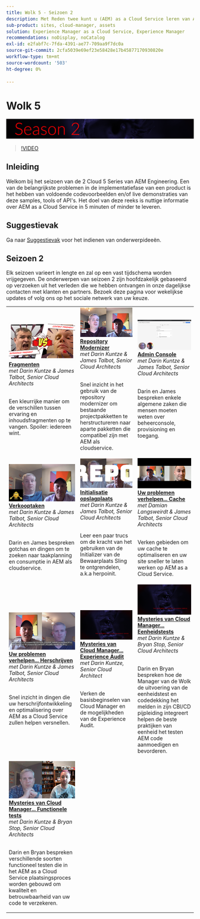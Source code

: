 ```yaml
---
title: Wolk 5 - Seizoen 2
description: Met Reden twee kunt u (AEM) as a Cloud Service leren van Adobe-deskundige engineers die het bouwen en de deskundige services die het leveren.
sub-product: sites, cloud-manager, assets
solution: Experience Manager as a Cloud Service, Experience Manager
recommendations: noDisplay, noCatalog
exl-id: e2fabf7c-7fda-4391-ae77-709aa9f7dc0a
source-git-commit: 2cfa5039e69ef23e58428e17b45877170930820e
workflow-type: tm+mt
source-wordcount: '503'
ht-degree: 0%

---
```


# Wolk 5

![AEM Deskundigenreeks](./imgs/masthead-s2.png)
>[!VIDEO](https://video.tv.adobe.com/v/343127)

## Inleiding

Welkom bij het seizoen van de 2 Cloud 5 Series van AEM Engineering. Een van de belangrijkste problemen in de implementatiefase van een product is het hebben van voldoende codevoorbeelden en/of live demonstraties van deze samples, tools of API&#39;s. Het doel van deze reeks is nuttige informatie over AEM as a Cloud Service in 5 minuten of minder te leveren.

## Suggestievak

Ga naar [Suggestievak](https://forms.office.com/r/74P5Xz4UH0) voor het indienen van onderwerpideeën.

## Seizoen 2

Elk seizoen varieert in lengte en zal op een vast tijdschema worden vrijgegeven. De onderwerpen van seizoen 2 zijn hoofdzakelijk gebaseerd op verzoeken uit het verleden die we hebben ontvangen in onze dagelijkse contacten met klanten en partners. Bezoek deze pagina voor wekelijkse updates of volg ons op het sociale netwerk van uw keuze.

<table>
    <tr>
        <td>
            <a href="season-2/cloud5-experience-v-content-fragments.md">
                <img alt="Fragmenten" src="./imgs/s2/000-thumb.png"/>
            </a>
            <div>
                <a href="season-2/cloud5-experience-v-content-fragments.md"><strong>Fragmenten</strong></a>        
                <br/><em>met Darin Kuntze &amp; James Talbot, Senior Cloud Architects</em>
            </div>
            <p>
                <br/>
                Een kleurrijke manier om de verschillen tussen ervaring en inhoudsfragmenten op te vangen. Spoiler: iedereen wint.
            </p>
        </td>   
         <td>
            <a href="season-2/cloud5-repo-modernizer.md">
                 <img alt="Repository Modernizer" src="./imgs/s2/001-thumb.png"/>
            </a>
            <div>
                <a href="season-2/cloud5-repo-modernizer.md"><strong>Repository Modernizer</strong></a> 
               <br/><em>met Darin Kuntze &amp; James Talbot, Senior Cloud Architects</em>
            </div>
            <p>
                <br/>
                Snel inzicht in het gebruik van de repository modernizer om bestaande projectpakketten te herstructureren naar aparte pakketten die compatibel zijn met AEM als cloudservice.
            </p>
         </td>
         <td>
            <a href="season-2/cloud5-admin-console.md">
                 <img alt="Admin Console" src="./imgs/s2/002-thumb.png"/>
            </a>
            <div>
                  <a href="season-2/cloud5-admin-console.md"><strong>Admin Console</strong></a>
               <br/><em>met Darin Kuntze &amp; James Talbot, Senior Cloud Architects</em>
            </div>
            <p>
            <br/>
               Darin en James bespreken enkele algemene zaken die mensen moeten weten over beheerconsole, provisioning en toegang.
            </p>
         </td> 
  </tr>
  <tr>
         <td>
            <a href="season-2/cloud5-sling-job-scheduler.md">
                 <img alt="Verkooptaken" src="./imgs/s2/003-thumb.png"/>
            </a>
            <div>
                  <a href="season-2/cloud5-sling-job-scheduler.md"><strong>Verkooptaken</strong></a>
               <br/><em>met Darin Kuntze &amp; James Talbot, Senior Cloud Architects</em>
            </div>
            <p>
            <br/>
               Darin en James bespreken gotchas en dingen om te zoeken naar taakplanning en consumptie in AEM als cloudservice.
            </p>
         </td> 
         <td>
            <a href="season-2/cloud5-repoinit.md">
                 <img alt="Repo-initialisatie (punt opnieuw)" src="./imgs/s2/004-thumb.png"/>
            </a>
            <div>
                  <a href="season-2/cloud5-repoinit.md"><strong>Initialisatie opslagplaats</strong></a>
               <br/><em>met Darin Kuntze &amp; James Talbot, Senior Cloud Architects</em>
            </div>
            <p>
            <br/>
              Leer een paar trucs om de kracht van het gebruiken van de Initializer van de Bewaarplaats Sling te ontgrendelen, a.k.a herpoinit.
            </p>
         </td>   
     <td>
            <a href="season-2/cloud5-fix-your-cache.md">
               <img alt="Cache corrigeren" src="./imgs/s2/005-thumb.png"/>
            </a>
      <div>
         <a href="season-2/cloud5-fix-your-cache.md"><strong>Uw problemen verhelpen... Cache</strong></a>
         <br/><em>met Damian Langsweirdt &amp; James Talbot, Senior Cloud Architects</em>
      </div>
      <p>
         <br/>
             Verken gebieden om uw cache te optimaliseren en uw site sneller te laten werken op AEM as a Cloud Service.
      </p>
   </td> 
  </tr>
<tr>
   <td>
           <a href="season-2/cloud5-fix-your-rewrites.md">
               <img alt="Uw bestand herstellen...opnieuw schrijven" src="./imgs/s2/006-thumb.png"/>
            </a>
      <div>
            <a href="season-2/cloud5-fix-your-rewrites.md"><strong>Uw problemen verhelpen... Herschrijven</strong></a>
         <br/><em>met Darin Kuntze &amp; James Talbot, Senior Cloud Architects</em>
      </div>
      <p>
        <br/>
         Snel inzicht in dingen die uw herschrijfontwikkeling en optimalisering over AEM as a Cloud Service zullen helpen versnellen.
      </p>
     </td>   
     <td>
            <a href="season-2/cloud5-MoCM-experience-audit.md">
               <img alt="Mysteries van Cloud Manager... Experience Audit" src="./imgs/s2/007-thumb.png"/>
               </a>
      <div>
            <a href="season-2/cloud5-MoCM-experience-audit.md"><strong>Mysteries van Cloud Manager... Experience Audit</strong></a>
         <br/><em>met Darin Kuntze, Senior Cloud Architect</em>
      </div>
      <p>
        <br/>
        Verken de basisbeginselen van Cloud Manager en de mogelijkheden van de Experience Audit.
      </p>
   </td>
     <td>
            <a href="season-2/cloud5-MoCM-unit-tests.md">
               <img alt="Mysteries van Cloud Manager... Eenheidstests" src="./imgs/s2/008-thumb.png"/>
            </a>
      <div>
            <a href="season-2/cloud5-MoCM-unit-tests.md"><strong>Mysteries van Cloud Manager... Eenheidstests</strong></a>
         <br/><em>met Darin Kuntze &amp; Bryan Stop, Senior Cloud Architects</em>
      </div>
      <p>
        <br/>
        Darin en Bryan bespreken hoe de Manager van de Wolk de uitvoering van de eenheidstest en codedekking het melden in zijn CBI/CD pijpleiding integreert helpen de beste praktijken van eenheid het testen AEM code aanmoedigen en bevorderen.
      </p>
   </td> 
  </tr>
    <tr>
        <td>
               <a href="season-2/cloud5-MoCM-functional-tests.md">
                   <img alt="Mysteries van Cloud Manager... Functionele tests" src="./imgs/s2/009-thumb.png"/>
               </a>
            <div>
                <a href="season-2/cloud5-MoCM-functional-tests.md"><strong>Mysteries van Cloud Manager... Functionele tests</strong><br/></a>        
                <em>met Darin Kuntze &amp; Bryan Stop, Senior Cloud Architects</em>
            </div>
            <p><br/>
                Darin en Bryan bespreken verschillende soorten functioneel testen die in het AEM as a Cloud Service plaatsingsproces worden gebouwd om kwaliteit en betrouwbaarheid van uw code te verzekeren.
            </p>
        </td>
        <td></td>
        <td></td>
    </tr>
</table>

